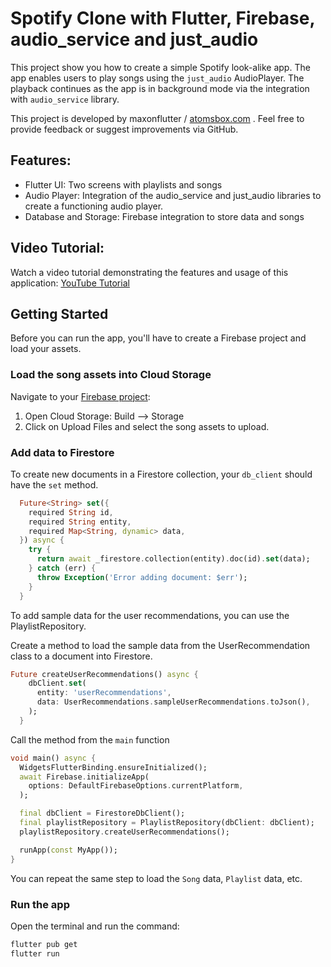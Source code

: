 # Spotify Clone with Flutter, Firebase, audio_service and just_audio

This project show you how to create a simple Spotify look-alike app. The app enables users to play songs using the `just_audio` AudioPlayer. The playback continues as the app is in background mode via the integration with `audio_service` library. 

This project is developed by maxonflutter / [atomsbox.com](https://atomsbox.com) . Feel free to provide feedback or suggest improvements via GitHub.

## Features:
- Flutter UI: Two screens with playlists and songs
- Audio Player: Integration of the audio_service and just_audio libraries to create a functioning audio player. 
- Database and Storage: Firebase integration to store data and songs 


## Video Tutorial:
Watch a video tutorial demonstrating the features and usage of this application: [YouTube Tutorial](https://youtu.be/DSrOgDzghJk)


## Getting Started
Before you can run the app, you'll have to create a Firebase project and load your assets. 

### Load the song assets into Cloud Storage
Navigate to your [Firebase project](https://console.firebase.google.com/):
1. Open Cloud Storage: Build --> Storage
2. Click on Upload Files and select the song assets to upload. 

### Add data to Firestore
To create new documents in a Firestore collection, your `db_client` should have the `set` method. 

```dart
  Future<String> set({
    required String id,
    required String entity,
    required Map<String, dynamic> data,
  }) async {
    try {
      return await _firestore.collection(entity).doc(id).set(data);
    } catch (err) {
      throw Exception('Error adding document: $err');
    }
  }
```

To add sample data for the user recommendations, you can use the PlaylistRepository. 

Create a method to load the sample data from the UserRecommendation class to a document into Firestore. 

```dart
Future createUserRecommendations() async {
    dbClient.set(
      entity: 'userRecommendations',
      data: UserRecommendations.sampleUserRecommendations.toJson(),
    );
  }
```

Call the method from the `main` function

```dart
void main() async {
  WidgetsFlutterBinding.ensureInitialized();
  await Firebase.initializeApp(
    options: DefaultFirebaseOptions.currentPlatform,
  );

  final dbClient = FirestoreDbClient();
  final playlistRepository = PlaylistRepository(dbClient: dbClient);
  playlistRepository.createUserRecommendations();

  runApp(const MyApp());
}
```

You can repeat the same step to load the `Song` data, `Playlist` data, etc. 


### Run the app
Open the terminal and run the command:
```bash
flutter pub get
flutter run 
```